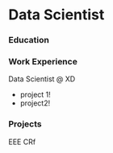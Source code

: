 # Data Scientist

### Education

### Work Experience

Data Scientist @ XD
- project 1!
- project2!

### Projects
EEE CRf
